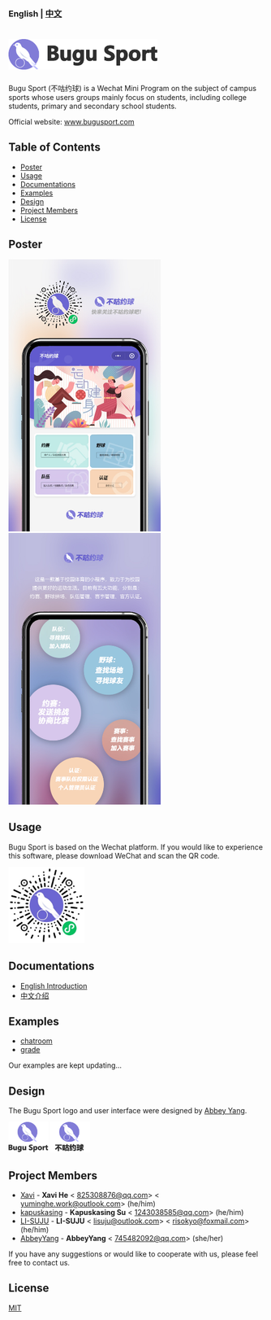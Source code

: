 ### English | [中文](./README_CHINESE.md) 
# <img src='./images/title1.png' height='60'/></br>

Bugu Sport (不咕约球) is a Wechat Mini Program on the subject of campus sports whose users groups mainly focus on students, including college students, primary and secondary school students.

Official website: www.bugusport.com

## Table of Contents
* [Poster](#Poster)
* [Usage](#Usage)
* [Documentations](#Documentations)
* [Examples](#Examples)
* [Design](#Design)
* [Project Members](#Project_Members)
* [License](#License)

## Poster <a name="Poster"></a>

<img src="./images/intro2.jpg" width = "300"  />&emsp; <img src="./images/intro1.jpg" width = "300"  />
## Usage <a name="Usage"></a>

Bugu Sport is based on the Wechat platform. If you would like to experience this software, please download WeChat and scan the QR code.

<img src="./QRcode.JPG" width = "150" height = "150" />

## Documentations <a name="Documentations"></a>

- [English Introduction](./English_introduction)
- [中文介绍](./中文介绍)

## Examples <a name="Examples"></a>

- [chatroom](./examples/chatroom)
- [grade](./examples/grade)

Our examples are kept updating...

## Design <a name="Design"></a>

The Bugu Sport logo and user interface were designed by [Abbey Yang](https://github.com/AbbeyYang).  

<img src="./images/title2.png" height = "60"  /> <img src="./images/title4.png" height = "60"/>


## Project Members <a name="Project_Members"></a>

- [Xavi](https://github.com/HeXavi8) - **Xavi He** &lt; 825308876@qq.com&gt; &lt; yuminghe.work@outlook.com&gt; (he/him)
- [kapuskasing](https://github.com/kapuskasing) - **Kapuskasing Su** &lt; 1243038585@qq.com&gt; (he/him)
- [LI-SUJU](https://github.com/LI-SUJU) - **LI-SUJU** &lt; lisuju@outlook.com&gt; &lt; risokyo@foxmail.com&gt; (he/him)
- [AbbeyYang](https://github.com/AbbeyYang) - **AbbeyYang** &lt; 745482092@qq.com&gt; (she/her)

If you have any suggestions or would like to cooperate with us, please feel free to contact us. </br>

## License <a name="License"></a>

[MIT](./LICENSE)
